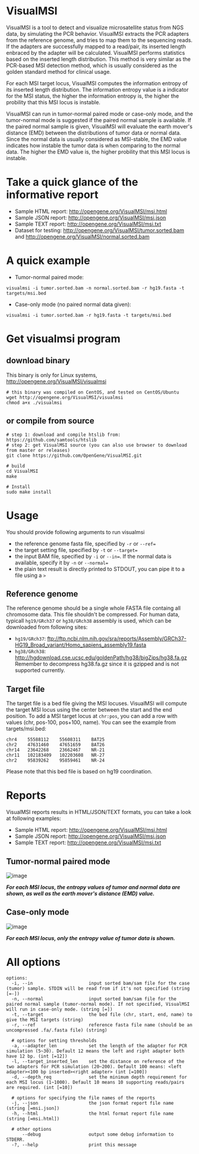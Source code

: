 # VisualMSI
VisualMSI is a tool to detect and visualize microsatellite status from NGS data, by simulating the PCR behavior. VisualMSI extracts the PCR adapters from the reference genome, and tries to map them to the sequencing reads. If the adapters are successfully mapped to a read/pair, its inserted length enbraced by the adapter will be calculated. VisualMSI performs statistics based on the inserted length distribution. This method is very similar as the PCR-based MSI detection method, which is usually considered as the golden standard method for clinical usage.

For each MSI target locus, VisualMSI computes the information entropy of its inserted length distribution. The information entropy value is a indicator for the MSI status, the higher the information entropy is, the higher the probility that this MSI locus is instable.

VisualMSI can run in tumor-normal paired mode or case-only mode, and the tumor-normal mode is suggested if the paired normal sample is available. If the paired normal sample is given, VisualMSI will evaluate the earth mover's distance (EMD) between the distributions of tumor data or normal data. Since the normal data is usually considered as MSI-stable, the EMD value indicates how instable the tumor data is when comparing to the normal data. The higher the EMD value is, the higher probility that this MSI locus is instable.

# Take a quick glance of the informative report
* Sample HTML report: http://opengene.org/VisualMSI/msi.html
* Sample JSON report: http://opengene.org/VisualMSI/msi.json
* Sample TEXT report: http://opengene.org/VisualMSI/msi.txt
* Dataset for testing: http://opengene.org/VisualMSI/tumor.sorted.bam and http://opengene.org/VisualMSI/normal.sorted.bam

# A quick example
* Tumor-normal paired mode:
```shell
visualmsi -i tumor.sorted.bam -n normal.sorted.bam -r hg19.fasta -t targets/msi.bed
```
* Case-only mode (no paired normal data given):
```shell
visualmsi -i tumor.sorted.bam -r hg19.fasta -t targets/msi.bed
```

# Get visualmsi program
## download binary
This binary is only for Linux systems, http://opengene.org/VisualMSI/visualmsi
```shell
# this binary was compiled on CentOS, and tested on CentOS/Ubuntu
wget http://opengene.org/VisualMSI/visualmsi
chmod a+x ./visualmsi
```
## or compile from source
```shell
# step 1: download and compile htslib from: https://github.com/samtools/htslib
# step 2: get VisualMSI source (you can also use browser to download from master or releases)
git clone https://github.com/OpenGene/VisualMSI.git

# build
cd VisualMSI
make

# Install
sudo make install
```

# Usage
You should provide following arguments to run visualmsi
* the reference genome fasta file, specified by `-r` or `--ref=`
* the target setting file, specified by `-t` or `--target=`
* the input BAM file, specified by `-i` or `--in=`. If the normal data is available, specify it by `-n` or `--normal=`
* the plain text result is directly printed to STDOUT, you can pipe it to a file using a `>`


## Reference genome
The reference genome should be a single whole FASTA file containg all chromosome data. This file shouldn't be compressed. For human data, typicall `hg19/GRch37` or `hg38/GRch38` assembly is used, which can be downloaded from following sites:
* `hg19/GRch37`: ftp://ftp.ncbi.nlm.nih.gov/sra/reports/Assembly/GRCh37-HG19_Broad_variant/Homo_sapiens_assembly19.fasta
* `hg38/GRch38`: http://hgdownload.cse.ucsc.edu/goldenPath/hg38/bigZips/hg38.fa.gz  Remember to decompress hg38.fa.gz since it is gzipped and is not supported currently.

## Target file
The target file is a bed file giving the MSI locuses. VisualMSI will compute the target MSI locus using the center between the start and the end position. To add a MSI target locus at `chr:pos`, you can add a row with values (chr, pos-100, pos+100, name). You can see the example from targets/msi.bed:
```TSV
chr4	55588112	55608311	BAT25
chr2	47631460	47651659	BAT26
chr14	23642268	23662467	NR-21
chr11	102183409	102203608	NR-27
chr2	95839262	95859461	NR-24
```
Please note that this bed file is based on hg19 coordination.

# Reports
VisualMSI reports results in HTML/JSON/TEXT formats, you can take a look at following examples:
* Sample HTML report: http://opengene.org/VisualMSI/msi.html
* Sample JSON report: http://opengene.org/VisualMSI/msi.json
* Sample TEXT report: http://opengene.org/VisualMSI/msi.txt

## Tumor-normal paired mode
![image](http://www.opengene.org/VisualMSI/paired.png)   

***For each MSI locus, the entropy values of tumor and normal data are shown, as well as the earth mover's distance (EMD) value.***


## Case-only mode
![image](http://www.opengene.org/VisualMSI/caseonly.png)   

***For each MSI locus, only the entropy value of tumor data is shown.***


# All options
```
options:
  -i, --in                     input sorted bam/sam file for the case (tumor) sample. STDIN will be read from if it's not specified (string [=-])
  -n, --normal                 input sorted bam/sam file for the paired normal sample (tumor-normal mode). If not specified, VisualMSI will run in case-only mode. (string [=])
  -t, --target                 the bed file (chr, start, end, name) to give the MSI targets (string)
  -r, --ref                    reference fasta file name (should be an uncompressed .fa/.fasta file) (string)
  
  # options for setting thresholds
  -a, --adapter_len            set the length of the adapter for PCR simulation (5~30). Default 12 means the left and right adapter both have 12 bp. (int [=12])
  -l, --target_inserted_len    set the distance on reference of the two adapters for PCR simulation (20~200). Default 100 means: <left adapter><100 bp inserted><right adapter> (int [=100])
  -d, --depth_req              set the minimum depth requirement for each MSI locus (1~1000). Default 10 means 10 supporting reads/pairs are required. (int [=10])
  
  # options for specifying the file names of the reports
  -j, --json                   the json format report file name (string [=msi.json])
  -h, --html                   the html format report file name (string [=msi.html])

  # other options
      --debug                  output some debug information to STDERR.
  -?, --help                   print this message
```
